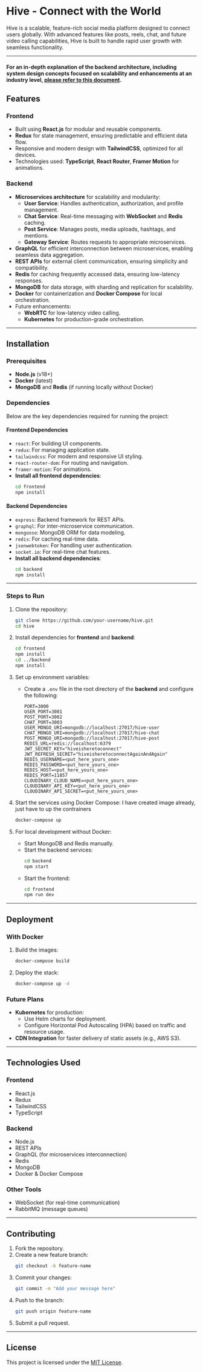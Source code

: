 # Hive - Connect with the World

Hive is a scalable, feature-rich social media platform designed to connect users globally. With advanced features like posts, reels, chat, and future video calling capabilities, Hive is built to handle rapid user growth with seamless functionality.

---

#### For an in-depth explanation of the backend architecture, including system design concepts focused on scalability and enhancements at an industry level, [please refer to this document](https://docs.google.com/document/d/1bbuZtO_GYk09vSegyYA2ed-gD-WyXbhfCkMWCGpG6TU/edit?usp=sharing).

## Features

### **Frontend**
- Built using **React.js** for modular and reusable components.
- **Redux** for state management, ensuring predictable and efficient data flow.
- Responsive and modern design with **TailwindCSS**, optimized for all devices.
- Technologies used: **TypeScript**, **React Router**, **Framer Motion** for animations.

### **Backend**
- **Microservices architecture** for scalability and modularity:
  - **User Service**: Handles authentication, authorization, and profile management.
  - **Chat Service**: Real-time messaging with **WebSocket** and **Redis** caching.
  - **Post Service**: Manages posts, media uploads, hashtags, and mentions.
  - **Gateway Service**: Routes requests to appropriate microservices.
- **GraphQL** for efficient interconnection between microservices, enabling seamless data aggregation.
- **REST APIs** for external client communication, ensuring simplicity and compatibility.
- **Redis** for caching frequently accessed data, ensuring low-latency responses.
- **MongoDB** for data storage, with sharding and replication for scalability.
- **Docker** for containerization and **Docker Compose** for local orchestration.
- Future enhancements:
  - **WebRTC** for low-latency video calling.
  - **Kubernetes** for production-grade orchestration.

---

## Installation

### Prerequisites
- **Node.js** (v18+)
- **Docker** (latest)
- **MongoDB** and **Redis** (if running locally without Docker)

### Dependencies
Below are the key dependencies required for running the project:

#### **Frontend Dependencies**
- `react`: For building UI components.
- `redux`: For managing application state.
- `tailwindcss`: For modern and responsive UI styling.
- `react-router-dom`: For routing and navigation.
- `framer-motion`: For animations.
- **Install all frontend dependencies**:
  ```bash
  cd frontend
  npm install
  ```

#### **Backend Dependencies**
- `express`: Backend framework for REST APIs.
- `graphql`: For inter-microservice communication.
- `mongoose`: MongoDB ORM for data modeling.
- `redis`: For caching real-time data.
- `jsonwebtoken`: For handling user authentication.
- `socket.io`: For real-time chat features.
- **Install all backend dependencies**:
  ```bash
  cd backend
  npm install
  ```

---

### Steps to Run
1. Clone the repository:
   ```bash
   git clone https://github.com/your-username/hive.git
   cd hive
   ```

2. Install dependencies for **frontend** and **backend**:
   ```bash
   cd frontend
   npm install
   cd ../backend
   npm install
   ```

3. Set up environment variables:
   - Create a `.env` file in the root directory of the **backend** and configure the following:
     ```env
     PORT=3000
     USER_PORT=3001
     POST_PORT=3002
     CHAT_PORT=3003
     USER_MONGO_URI=mongodb://localhost:27017/hive-user
     CHAT_MONGO_URI=mongodb://localhost:27017/hive-chat
     POST_MONGO_URI=mongodb://localhost:27017/hive-post
     REDIS_URL=redis://localhost:6379
     JWT_SECRET_KEY="hiveisheretoconnect"
     JWT_REFRESH_SECRET="hiveisheretoconnectAgainAndAgain"
     REDIS_USERNAME=<put_here_yours_one>
     REDIS_PASSWORD=<put_here_yours_one>
     REDIS_HOST=<put_here_yours_one>
     REDIS_PORT=11857
     CLOUDINARY_CLOUD_NAME=<put_here_yours_one>
     CLOUDINARY_API_KEY=<put_here_yours_one>
     CLOUDINARY_API_SECRET=<put_here_yours_one>
     ```

4. Start the services using Docker Compose:
   I have created image already, just have to up the contrainers
   ```bash
   docker-compose up
   ```

6. For local development without Docker:
   - Start MongoDB and Redis manually.
   - Start the backend services:
     ```bash
     cd backend
     npm start
     ```
   - Start the frontend:
     ```bash
     cd frontend
     npm run dev
     ```

---

## Deployment

### With Docker
1. Build the images:
   ```bash
   docker-compose build
   ```

2. Deploy the stack:
   ```bash
   docker-compose up -d
   ```

### Future Plans
- **Kubernetes** for production:
  - Use Helm charts for deployment.
  - Configure Horizontal Pod Autoscaling (HPA) based on traffic and resource usage.
- **CDN Integration** for faster delivery of static assets (e.g., AWS S3).

---

## Technologies Used

### **Frontend**
- React.js
- Redux
- TailwindCSS
- TypeScript

### **Backend**
- Node.js
- REST APIs
- GraphQL (for microservices interconnection)
- Redis
- MongoDB
- Docker & Docker Compose

### **Other Tools**
- WebSocket (for real-time communication)
- RabbitMQ (message queues)

---

## Contributing

1. Fork the repository.
2. Create a new feature branch:
   ```bash
   git checkout -b feature-name
   ```
3. Commit your changes:
   ```bash
   git commit -m "Add your message here"
   ```
4. Push to the branch:
   ```bash
   git push origin feature-name
   ```
5. Submit a pull request.

---

## License
This project is licensed under the [MIT License](LICENSE).

